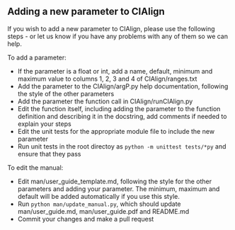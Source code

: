 ## Adding a new parameter to CIAlign

If you wish to add a new parameter to CIAlign, please use the following steps - or let us know if you have any problems with any of them so we can help.

To add a parameter:

* If the parameter is a float or int, add a name, default, minimum and maximum value to columns 1, 2, 3 and 4 of CIAlign/ranges.txt
* Add the parameter to the CIAlign/argP.py help documentation, following the style of the other parameters
* Add the parameter the function call in CIAlign/runCIAlign.py
* Edit the function itself, including adding the parameter to the function definition and describing it in the docstring, add comments if needed to explain your steps
* Edit the unit tests for the appropriate module file to include the new parameter
* Run unit tests in the root directoy as `python -m unittest tests/*py` and ensure that they pass

To edit the manual:
* Edit man/user_guide_template.md, following the style for the other parameters and adding your parameter. The minimum, maximum and default will be added automatically if you use this style.
* Run `python man/update_manual.py`, which should update 
man/user_guide.md, man/user_guide.pdf and README.md
* Commit your changes and make a pull request
